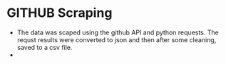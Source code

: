 # GITHUB Scraping

 - The data was scaped using the github API and python requests. The requst results were converted to json and then after some cleaning, saved to a csv file.
 - 